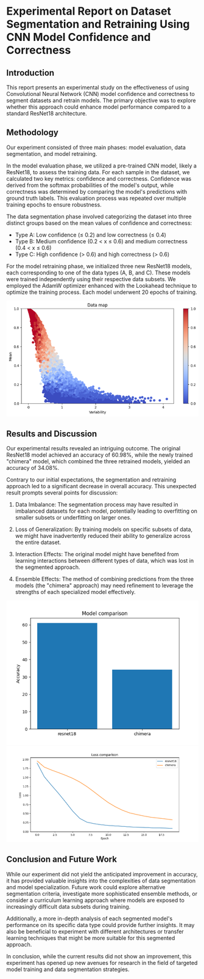 # Experimental Report on Dataset Segmentation and Retraining Using CNN Model Confidence and Correctness

## Introduction

This report presents an experimental study on the effectiveness of using Convolutional Neural Network (CNN) model confidence and correctness to segment datasets and retrain models. The primary objective was to explore whether this approach could enhance model performance compared to a standard ResNet18 architecture.

## Methodology

Our experiment consisted of three main phases: model evaluation, data segmentation, and model retraining.

In the model evaluation phase, we utilized a pre-trained CNN model, likely a ResNet18, to assess the training data. For each sample in the dataset, we calculated two key metrics: confidence and correctness. Confidence was derived from the softmax probabilities of the model's output, while correctness was determined by comparing the model's predictions with ground truth labels. This evaluation process was repeated over multiple training epochs to ensure robustness.

The data segmentation phase involved categorizing the dataset into three distinct groups based on the mean values of confidence and correctness:

- Type A: Low confidence (≤ 0.2) and low correctness (≤ 0.4)
- Type B: Medium confidence (0.2 < x ≤ 0.6) and medium correctness (0.4 < x ≤ 0.6)
- Type C: High confidence (> 0.6) and high correctness (> 0.6)

For the model retraining phase, we initialized three new ResNet18 models, each corresponding to one of the data types (A, B, and C). These models were trained independently using their respective data subsets. We employed the AdamW optimizer enhanced with the Lookahead technique to optimize the training process. Each model underwent 20 epochs of training.

![Datamap](./src/data_map.png)

## Results and Discussion

Our experimental results revealed an intriguing outcome. The original ResNet18 model achieved an accuracy of 60.98%, while the newly trained "chimera" model, which combined the three retrained models, yielded an accuracy of 34.08%.

Contrary to our initial expectations, the segmentation and retraining approach led to a significant decrease in overall accuracy. This unexpected result prompts several points for discussion:

1. Data Imbalance: The segmentation process may have resulted in imbalanced datasets for each model, potentially leading to overfitting on smaller subsets or underfitting on larger ones.

2. Loss of Generalization: By training models on specific subsets of data, we might have inadvertently reduced their ability to generalize across the entire dataset.

3. Interaction Effects: The original model might have benefited from learning interactions between different types of data, which was lost in the segmented approach.

4. Ensemble Effects: The method of combining predictions from the three models (the "chimera" approach) may need refinement to leverage the strengths of each specialized model effectively.

![Results](./src/model_comparison.png)
![Loss](./src/loss_comparison.png)

## Conclusion and Future Work

While our experiment did not yield the anticipated improvement in accuracy, it has provided valuable insights into the complexities of data segmentation and model specialization. Future work could explore alternative segmentation criteria, investigate more sophisticated ensemble methods, or consider a curriculum learning approach where models are exposed to increasingly difficult data subsets during training.

Additionally, a more in-depth analysis of each segmented model's performance on its specific data type could provide further insights. It may also be beneficial to experiment with different architectures or transfer learning techniques that might be more suitable for this segmented approach.

In conclusion, while the current results did not show an improvement, this experiment has opened up new avenues for research in the field of targeted model training and data segmentation strategies.